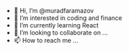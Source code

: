 - 👋 Hi, I’m @muradfaramazov
- 👀 I’m interested in coding and finance
- 🌱 I’m currently learning React
- 💞️ I’m looking to collaborate on ...
- 📫 How to reach me ...

<!---
muradfaramazov/muradfaramazov is a ✨ special ✨ repository because its `README.md` (this file) appears on your GitHub profile.
You can click the Preview link to take a look at your changes.
--->

